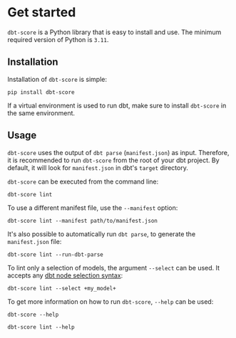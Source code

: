 # Get started

`dbt-score` is a Python library that is easy to install and use. The minimum
required version of Python is `3.11`.

## Installation

Installation of `dbt-score` is simple:

```shell
pip install dbt-score
```

If a virtual environment is used to run dbt, make sure to install `dbt-score` in
the same environment.

## Usage

`dbt-score` uses the output of `dbt parse` (`manifest.json`) as input.
Therefore, it is recommended to run `dbt-score` from the root of your dbt
project. By default, it will look for `manifest.json` in dbt's `target`
directory.

`dbt-score` can be executed from the command line:

```shell
dbt-score lint
```

To use a different manifest file, use the `--manifest` option:

```shell
dbt-score lint --manifest path/to/manifest.json
```

It's also possible to automatically run `dbt parse`, to generate the
`manifest.json` file:

```shell
dbt-score lint --run-dbt-parse
```

To lint only a selection of models, the argument `--select` can be used. It
accepts any
[dbt node selection syntax](https://docs.getdbt.com/reference/node-selection/syntax):

```shell
dbt-score lint --select +my_model+
```

To get more information on how to run `dbt-score`, `--help` can be used:

```shell
dbt-score --help
```

```shell
dbt-score lint --help
```
